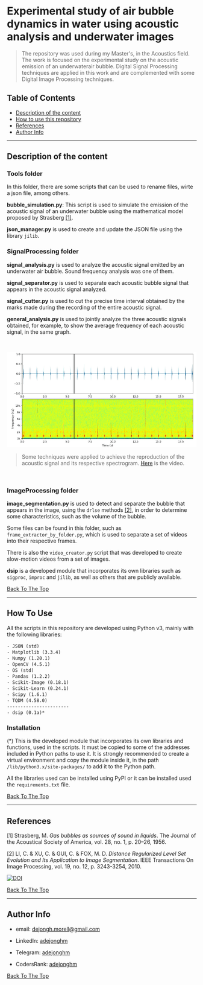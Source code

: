 
# Experimental study of air bubble dynamics in water using acoustic analysis and underwater images

> The repository was used during my Master's, in the Acoustics field. The work is focused on the experimental study on the acoustic emission of an underwaterair bubble. Digital Signal Processing techniques are applied in this work and are complemented with some Digital Image Processing techniques.

## Table of Contents

- [Description of the content](#description-of-the-content)
- [How to use this repository](#how-to-use)
- [References](#references)
- [Author Info](#author-info)

---

## Description of the content

### Tools folder

In this folder, there are some scripts that can be used to rename files, wirte a json file, among others.

**bubble_simulation.py**: This script is used to simulate the emission of the acoustic signal of an underwater bubble using the mathematical model proposed by Strasberg [[1]](#references).

**json_manager.py** is used to create and update the JSON file using the library `jilib`.

### SignalProcessing folder

**signal_analysis.py** is used to analyze the acoustic signal emitted by an underwater air bubble. Sound frequency analysis was one of them.

**signal_separator.py** is used to separate each acoustic bubble signal that appears in the acoustic signal analyzed.

**signal_cutter.py** is used to cut the precise time interval obtained by the marks made during the recording of the entire acoustic signal.

**general_analysis.py** is used to jointly analyze the three acoustic signals obtained, for example, to show the average frequency of each acoustic signal, in the same graph.

&nbsp;

![Spectrogam Animation](Tools/spectrogram.png)
  
> Some techniques were applied to achieve the reproduction of the acoustic signal and its respective spectrogram. [Here](https://www.youtube.com/watch?v=XNQIttySj1U) is the video.

&nbsp;

### ImageProcessing folder

**image_segmentation.py** is used to detect and separate the bubble that appears in the image, using the `drlse` methods [[2]](#references), in order to determine some characteristics, such as the volume of the bubble.

Some files can be found in this folder, such as `frame_extractor_by_folder.py`, which is used to separate a set of videos into their respective frames.

There is also the `video_creator.py` script that was developed to create slow-motion videos from a set of images.

**dsip** is a developed module that incorporates its own libraries such as `sigproc`, `improc` and `jilib`, as well as others that are publicly available.

[Back To The Top](#table-of-contents)

---

## How To Use

All the scripts in this repository are developed using Python v3, mainly with the following libraries:

    - JSON (std)
    - Matplotlib (3.3.4)
    - Numpy (1.20.1)
    - OpenCV (4.5.1)
    - OS (std)
    - Pandas (1.2.2)
    - Scikit-Image (0.18.1)
    - Scikit-Learn (0.24.1)
    - Scipy (1.6.1)
    - TQDM (4.58.0)
    -----------------------
    - dsip (0.1a)*

### Installation

(*) This is the developed module that incorporates its own libraries and functions, used in the scripts. It must be copied to some of the addresses included in Python paths to use it. It is strongly recommended to create a virtual environment and copy the module inside it, in the path `/lib/python3.x/site-packages/` to add it to the Python path.

All the libraries used can be installed using PyPI or it can be installed used the `requirements.txt` file.

[Back To The Top](#table-of-contents)

---

## References

[1] Strasberg, M. *Gas bubbles as sources of sound in liquids*. The Journal of the Acoustical Society of America, vol. 28, no. 1, p. 20–26, 1956.

[2] LI, C. & XU, C. & GUI, C. & FOX, M. D. *Distance Regularized Level Set Evolution and Its Application to Image Segmentation*. IEEE Transactions On Image Processing, vol. 19, no. 12, p. 3243-3254, 2010.

[![DOI](https://zenodo.org/badge/DOI/10.5281/zenodo.4662167.svg)](https://doi.org/10.5281/zenodo.4662167)

[Back To The Top](#table-of-contents)

---

## Author Info

- email: [dejongh.morell@gmail.com](mailto:dejongh.morell@gmail.com)

- LinkedIn: [adejonghm](https://www.linkedin.com/in/adejonghm/)

- Telegram: [adejonghm](https://t.me/adejonghm)

- CodersRank: [adejonghm](https://profile.codersrank.io/user/adejonghm/)

[Back To The Top](#table-of-contents)

